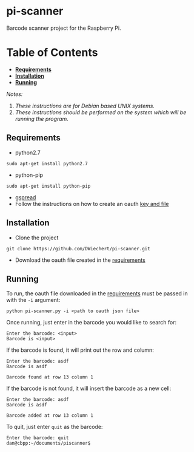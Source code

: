 # pi-scanner
Barcode scanner project for the Raspberry Pi.

# Table of Contents
* **[Requirements](#requirements)**
* **[Installation](#installation)**
* **[Running](#running)**

_Notes:_

1. _These instructions are for Debian based UNIX systems._
2. _These instructions should be performed on the system which will be running the program._

## Requirements
* python2.7
```
sudo apt-get install python2.7
```
* python-pip
```
sudo apt-get install python-pip
```
* [gspread](https://github.com/burnash/gspread)
 * Follow the instructions on how to create an oauth [key and file](http://gspread.readthedocs.org/en/latest/oauth2.html)

## Installation
* Clone the project
```
git clone https://github.com/DWiechert/pi-scanner.git
```
* Download the oauth file created in the [requirements](#requirements)

## Running
To run, the oauth file downloaded in the [requirements](#requirements) must be passed in with the `-i` argument:
```
python pi-scanner.py -i <path to oauth json file>
```
Once running, just enter in the barcode you would like to search for:
```
Enter the barcode: <input>
Barcode is <input>
```
If the barcode is found, it will print out the row and column:
```
Enter the barcode: asdf
Barcode is asdf

Barcode found at row 13 column 1
```
If the barcode is not found, it will insert the barcode as a new cell:
```
Enter the barcode: asdf
Barcode is asdf

Barcode added at row 13 column 1
```
To quit, just enter `quit` as the barcode:
```
Enter the barcode: quit
dan@cbpp:~/documents/piscanner$
```

